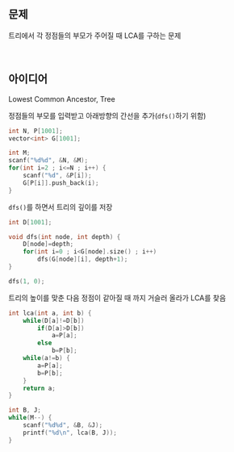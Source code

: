 ## 문제
트리에서 각 정점들의 부모가 주어질 때 LCA를 구하는 문제

<br/>

## 아이디어
Lowest Common Ancestor, Tree

정점들의 부모를 입력받고 아래방향의 간선을 추가(`dfs()`하기 위함)
```cpp
int N, P[1001];
vector<int> G[1001];

int M;
scanf("%d%d", &N, &M);
for(int i=2 ; i<=N ; i++) {
	scanf("%d", &P[i]);
	G[P[i]].push_back(i);
}
```
`dfs()`를 하면서 트리의 깊이를 저장
```cpp
int D[1001];

void dfs(int node, int depth) {
	D[node]=depth;
	for(int i=0 ; i<G[node].size() ; i++)
		dfs(G[node][i], depth+1);
}

dfs(1, 0);
```
트리의 높이를 맞춘 다음 정점이 같아질 때 까지 거슬러 올라가 LCA를 찾음
```cpp
int lca(int a, int b) {
	while(D[a]!=D[b])
		if(D[a]>D[b])
			a=P[a];
		else
			b=P[b];
	while(a!=b) {
		a=P[a];
		b=P[b];
	}
	return a;
}

int B, J;
while(M--) {
	scanf("%d%d", &B, &J);
	printf("%d\n", lca(B, J));
}
```